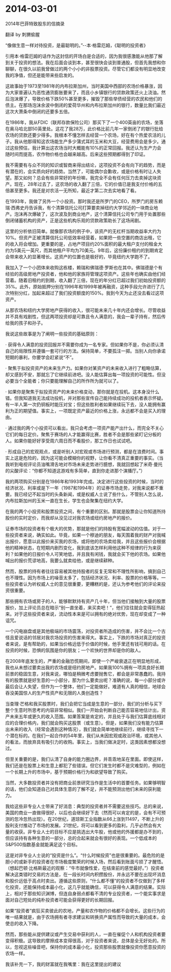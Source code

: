 # 2014-03-01

2014年巴菲特致股东的信摘录

翻译 by 刺猬偷腥

“像做生意一样对待投资，是最聪明的。”--本·格雷厄姆，《聪明的投资者》

引用本·格雷厄姆的话作为这封信的开场白是合适的，因为我很感激能从他那了解到关于投资的想法。我在后面会谈到本，甚至很快会谈到普通股，但首先我想和你聊聊，在很久以前我曾做过的两个小小的非股票投资。尽管它们都没有明显地改变我的净值，但还是能带来些启发的。

这故事始于1973至1981年的内布拉斯加州，当时美国中西部的农场价格暴涨，因为大家普遍认为恶性通货膨胀要来了，而且小乡镇银行的贷款政策还火上浇油。然后泡沫爆了，导致价格下跌50%甚至更多，摧毁了那些举债经营的农民和他们的债主。在那场泡沫余波中倒闭的爱荷华州和内布拉斯加州的银行，数量比我们最近这次大萧条中倒闭的还要多五倍。

在1986年，我从FDIC（联邦存款保险公司）那买下了一个400英亩的农场，坐落在奥马哈北部50英里处。这花了我28万，此价格比前几年一家倒闭了的银行批给农场的贷款还要少得多。我根本不懂怎样去经营一个农场，好在有个热爱农活的儿子。我从他那得知这农场能生产多少蒲式耳的玉米和大豆，经营费用会是多少。通过这些预估，我计算出这农场当时大概能有10%的正常回报。我还认为生产力会随时间而提高，农作物价格也会越来越高。后来这些预期都得到了印证。

我不需要有与众不同的知识或智商来得出结论，这项投资不会有向下的趋势，而是有潜在的，会实质向好的趋势。当然了，可能偶尔会歉收，或是价格有时让人失望。那又如何？总会有些非常好的年份嘛，我完全不会有任何压力去卖掉这块资产。现在，28年过去了，这农场的收入翻了三倍，它的价值已是我支付价格的五倍甚至更多。我还是对农活一无所知，最近才第二次去实地看了看。

在1993年，我做了另外一个小投资。那时我还是所罗门的CEO，所罗门的房东赖瑞·西弗史丹告诉我，有个清算信托公司打算要卖掉纽约大学邻近的一块商业地产。泡沫再次爆破了，这次波及到商业地产，这个清算信托公司专门用于处置那些倒闭储蓄机构的资产，正是这些机构乐观的贷款政策助长了这场闹剧。

这里的分析依旧简单。就像那农场的例子中，该资产的无杠杆当期收益率大约为10%。但资产正被清算信托公司低效率经营着，如果把一些空置的商店出租，它的收入将会增加。更重要的是，占地产项目约20%面积的最大租户支付的租金大约为5美元一英尺，而其他租户平均为70美元。9年后，这份廉价租约的到期肯定会带来收入的显著增长。这资产的位置也是极好的，毕竟纽约大学跑不了。

我加入了一个小团体来收购这栋楼，赖瑞和佛瑞德·罗斯也在其中。佛瑞德是个有经验的高级房地产投资者，他和他的家族将管理这项资产。这些年也确实由他们经营着。随着旧租约的到期，收入翻了三倍，现在的年分红已超过我们初始投资额的35%。此外，原始抵押分别在1996年和1999年被再融资，这种手段允许进行了几次特别分红，加起来超过了我们投资额度的150%。我到今天为止还没去看过这项资产。

从那农场和纽约大学房地产获得的收入，很可能未来几十年内还会增长。尽管收益并不具有戏剧性，但这两项投资却是可靠且令人满意的，我会一辈子持有，然后传给我的孩子和孙子。

我说这些故事是为了阐明一些投资的基础原则：

· 获得令人满意的投资回报并不需要你成为一名专家。但如果你不是，你必须认清自己的局限性并遵循一套可行的方法。保持简单，不要孤注一掷。当别人向你承诺短期的暴利，你要学会赶紧说“不”。

· 聚焦于拟投资资产的未来生产力。如果你对某资产的未来收入进行了粗略估算，却又感到不安，那就忘了它继续前进吧。没人能估算出每一项投资的可能性。但没必要当个全能者；你只要能理解自己的所作所为就可以了。

· 如果你是聚焦于拟投资资产的未来价格变动，那你就是在投机。这本身没什么错。但我知道我无法成功投机，并对那些宣传自己能持续成功的投机者表示怀疑。有一半人第一次扔铜板时能压对宝；但这些胜利者如果继续玩下去，没人能拥有赢利为正的期望值。事实上，一项既定资产最近的价格上涨，永远都不会是买入的理由。

· 通过我的两个小投资可以看出，我只会考虑一项资产能产出什么，而完全不关心它们的每日定价。聚焦于赛场的人才能赢得比赛，胜者不会是那些紧盯记分板的人。如果你能好好享受周六周日而不看股价，那工作日也试试吧。

· 形成自己的宏观观点，或是听别人对宏观或市场进行预测，都是在浪费时间。事实上这是危险的，因为这可能会模糊你的视野，让你看不清真正重要的事实。（当我听到电视评论员油嘴滑舌地对市场未来走势进行臆想，我就回想起了米奇·曼托的尖酸评论：“你都不知道这游戏有多简单，直到你走进那个演播厅。”）

我的两项购买分别是在1986年和1993年完成。决定进行这些投资的时候，当时的经济状况、利率或是下一年（1987和1994年）的证券市场走势，对我来说都不重要。我已经记不起当时的头条新闻，或是权威人士说了些什么，不管别人怎么说，内布拉斯加州的玉米一直在生长，学生也会聚集在纽约大学。

在我的两个小投资和股票投资之间，有个重要的区别。那就是股票会让你知道所持股份的实时定价，而我却从没见过对我农场或纽约房地产的报价。

证券市场的投资者有个极大的优势，那就是他们的持股有宽幅波动的估值。对于一些投资者来说，确实如此。毕竟，如果一个穆迪的朋友，每天围着我的财产对我喊出报价，愿意以此报价来买我的农场，或将他的农场卖给我，并且这些报价会根据他的精神状态，在短期内剧烈变化，我到底该怎样利用他这种不规律的行为来获利？如果他的日报价令人可笑地低，并且我有闲钱，我就会买下他的农场。如果他喊出的报价荒谬地高，我要么就卖给他，或是继续耕种。

然而，股票的持有者往往容易被其他持股者的反复无常和不理性所影响，搞到自己也不理性。因为市场上的噪音太多了，包括经济状况、利率、股票的价格等等。一些投资者认为听权威人士的意见很重要，更糟糕的是，还认为参考他们的评论来投资很重要。

那些拥有农场或房子的人，能够默默持有资产几十年，但当他们接触到大量的股票报价，加上评论员总在暗示“别一直坐着，来买卖吧！”，他们往往就会变得狂热起来。对于这些投资者来说，流动性本来是可以拥有的绝对优势，现在却变成了一种诅咒。

一个闪电崩盘或是其他极端的市场震荡，对投资者所造成的伤害，并不会比一个古怪且爱说话的邻居对我农场投资的伤害来得大。事实上，下跌的市场对真正的投资者来说，是有帮助的，如果当价格远低于价值的时候，他手里还有钱可用的话。在投资的时候，恐惧的氛围是你的朋友；一个欢快的世界却是你的敌人。

在2008年底发生的，严重的金融恐慌期间，即使一个严峻衰退正在明显地形成，我也从未想过要卖出我的农场或是纽约房地产。如果我100%拥有一项具良好长期前景的稳固生意，对我来说，哪怕是稍微考虑要抛售它，都会是非常愚蠢的。我持有的股票就是好生意的一小部分，那为什么要卖出呢？准确的说，每一小部分或许最后会让人失望，但作为一个整体，他们一定能做好。难道有人真的相信，地球会吞没美国惊人的生产性资产和无限的人类创造性？

当查理·芒格和我买股票时，我们会把它当成是生意的一部分，我们的分析与买下整个生意时所思考的内容非常相似。我们一开始会判断自己能否容易地估计出，资产未来五年或更久的收入范围。如果答案是肯定的，并且处于与我们估算底线相对应的合理价格内，我们就会购买这股票（或生意）。但是，如果我们没有能力估算出未来的收入（经常会遇到这种情况），我们就会简单地继续前行，继续寻找下一个潜在标的。在我们一起合作的54年里，我们从未因宏观或政治环境，或其他人的看法，而放弃具有吸引力的收购。事实上，当我们做决定时，这类因素想都没想过。

但至关重要的是，我们认清了自身的能力圈边界，并乖乖地呆在里面。即使这样，我们还是在股票上和生意上都犯了些错误。但它们发生时都不是灾难型的，例如在一个长期上升的市场中，基于预期价格行为和欲望导致了购买。

当然，大多数投资者并没有把商业前景研究当作是生活中的首要任务。如果够明智的话，他们会知道自己对具体生意的了解不足，并不能预测出他们未来的获利能力。

我给这些非专业人士带来了好消息：典型的投资者并不需要这些技巧。总的来说，美国的商业一直做得很好，以后也会继续好下去（然而可以肯定的是，会有不可预测的忽冷忽热出现）。在20世纪，道琼斯工业指数从66上涨到11497，不断上升的股利支付推动了市场的发展。21世纪，将可以看到更多的盈利，几乎必然会有大量的收获。非专业人士的目标不应是挑选出大牛股，他或他的外援都是办不到的，但应该持有各种生意的一部分，总的合起来就会有很好的表现。一个低成本的S&P500指数基金就能满足这个目标。

这是对非专业人士说的“投资是什么”。“什么时候投资”也是很重要的。最危险的是胆小的或新手的投资者在市场极度繁荣的时候入场，然后看到账面亏损了才醒悟。（想起巴顿·比格斯最近的观察：“牛市就像性爱，在结束前的感觉最好。”）投资者解决这类错时交易的方法是，在一段长时间内积攒股份，并永远不要在出现坏消息和股价远低于高点时卖出。遵循这些原则，“什么都不懂”的投资者不仅做到了多样化投资，还能保持成本最小化，这几乎就能确信，可以获得令人满意的结果。实际上，相对于那些知识渊博，但连自身弱点都看不清的专业投资者，一个能实事求是面对自己短处的纯朴投资者可能会获得更好的长期回报。

如果“投资者”疯狂买卖彼此的农地，产量和农作物的价格都不会增长。这些行为的唯一结果就是，由于农场拥有者寻求建议和转换资产属性而导致的大量的成本，会使总的收入下降。

然而，那些能从提供建议或产生交易中获利的人，一直在催促个人和机构投资者要变得积极。这导致的摩擦成本变得很高，对于投资者来说，总体是全无好处的。所以，忽视这些噪音吧，保持你的成本最小化，投资那些股票就像投资你愿意投资的农场一样。

我该补充一下，我的财富就在我嘴里：我在这里提出的建议
